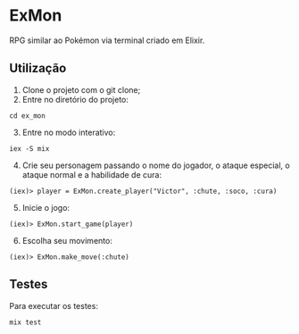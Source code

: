 # ExMon

RPG similar ao Pokémon via terminal criado em Elixir.

## Utilização

  1. Clone o projeto com o git clone;
  2. Entre no diretório do projeto:
  ```console
  cd ex_mon
  ```
  3. Entre no modo interativo:
  ```console
  iex -S mix
  ```
  4. Crie seu personagem passando o nome do jogador, o ataque especial, o ataque normal e a habilidade de cura:
  ```console
  (iex)> player = ExMon.create_player("Victor", :chute, :soco, :cura)
  ```
  5. Inicie o jogo:
  ```console
  (iex)> ExMon.start_game(player)
  ```
  6. Escolha seu movimento:
  ```console
  (iex)> ExMon.make_move(:chute)
  ```

## Testes

Para executar os testes:
```console
mix test
```
